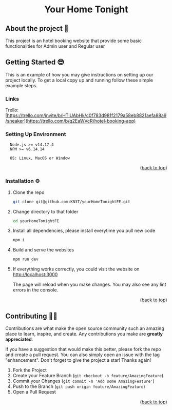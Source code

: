   <h1 align="center">Your Home Tonight</h1>

## About the project 🤡

This project is an hotel booking website that provide some basic functionalities for Admin user and Regular user

## Getting Started 😎

This is an example of how you may give instructions on setting up our project locally.
To get a local copy up and running follow these simple example steps.

### Links

Trello: [https://trello.com/invite/b/HTiUAbHk/c0f783d981f2179a58eb8821aefa88a9/sneaker](https://trello.com/b/q2EaWVcR/hotel-booking-app)


### Setting Up Environment

```
  Node.js >= v14.17.4
  NPM >= v6.14.14

  OS: Linux, MacOS or Window
```

<p align="right">(<a href="#top">back to top</a>)</p>

### Installation ⚙️

1. Clone the repo

   ```sh
   git clone git@github.com:KN3T/yourHomeTonightFE.git
   ```

2. Change directory to that folder

   ```sh
   cd yourHomeTonightFE
   ```

3. Install all dependencies, please install everytime you pull new code

   ```sh
   npm i
   ```

4. Build and serve the websites

   ```sh
   npm run dev
   ```

5. If everything works correctly, you could visit the website on [http://localhost:3000](http://localhost:3000)

   The page will reload when you make changes.
   You may also see any lint errors in the console.

<p align="right">(<a href="#top">back to top</a>)</p>

## Contributing 🤜🤛

Contributions are what make the open source community such an amazing place to learn, inspire, and create. Any contributions you make are **greatly appreciated**.

If you have a suggestion that would make this better, please fork the repo and create a pull request. You can also simply open an issue with the tag "enhancement".
Don't forget to give the project a star! Thanks again!

1. Fork the Project
2. Create your Feature Branch (`git checkout -b feature/AmazingFeature`)
3. Commit your Changes (`git commit -m 'Add some AmazingFeature'`)
4. Push to the Branch (`git push origin feature/AmazingFeature`)
5. Open a Pull Request

<p align="right">(<a href="#top">back to top</a>)</p>
